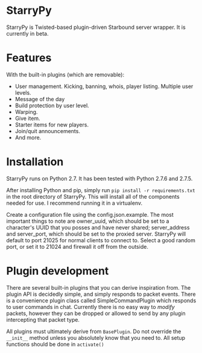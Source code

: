 StarryPy
========

StarryPy is Twisted-based plugin-driven Starbound server wrapper. It is currently in beta.

# Features
With the built-in plugins (which are removable):
* User management. Kicking, banning, whois, player listing. Multiple user levels.
* Message of the day
* Build protection by user level.
* Warping.
* Give item.
* Starter items for new players.
* Join/quit announcements.
* And more.

# Installation

StarryPy runs on Python 2.7. It has been tested with Python 2.7.6 and 2.7.5.

After installing Python and pip, simply run `pip install -r requirements.txt` in the root directory of StarryPy. This will install all of the components needed for use. I recommend running it in a virtualenv.

Create a configuration file using the config.json.example. The most important things to note are owner_uuid, which should be set to a character's UUID that you posses and have never shared; server_address and server_port, which should be set to the proxied server. StarryPy will default to port 21025 for normal clients to connect to. Select a good random port, or set it to 21024 and firewall it off from the outside.

# Plugin development

There are several built-in plugins that you can derive inspiration from. The plugin API is decidedly simple, and simply responds to packet events. There is a convenience plugin class called SimpleCommandPlugin which responds to user commands in chat. Currently there is no easy way to *modify* packets, however they can be dropped or allowed to send by any plugin intercepting that packet type.

All plugins must ultimately derive from `BasePlugin`. Do not override the `__init__` method unless you absolutely know that you need to. All setup functions should be done in `activate()`


